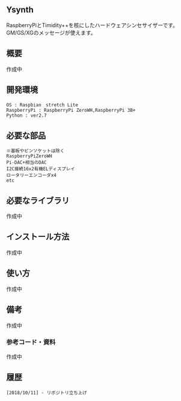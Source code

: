 ## Ysynth

RaspberryPiとTimidity++を核にしたハードウェアシンセサイザーです。GM/GS/XGのメッセージが使えます。

## 概要
作成中

## 開発環境
    OS : Raspbian　stretch Lite
    RaspberryPi : RaspberryPi ZeroWH,RaspberryPi 3B+
    Python : ver2.7
    
## 必要な部品
    ※基板やピンソケットは除く
    RaspberryPiZeroWH
    Pi-DAC+相当のDAC
    I2C接続16x2有機ELディスプレイ
    ロータリーエンコーダx4
    etc

## 必要なライブラリ
作成中

## インストール方法
作成中

## 使い方
作成中

## 備考
作成中

### 参考コード・資料
作成中
## 履歴
    [2018/10/11] - リポジトリ立ち上げ
